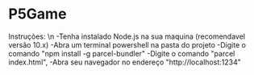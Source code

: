 # P5Game

Instruções: \n
-Tenha instalado Node.js na sua maquina (recomendavel versão 10.x)
-Abra um terminal powershell na pasta do projeto
-Digite o comando "npm install -g parcel-bundler"
-Digite o comando "parcel index.html",
-Abra seu navegador no endereço "http://localhost:1234"
